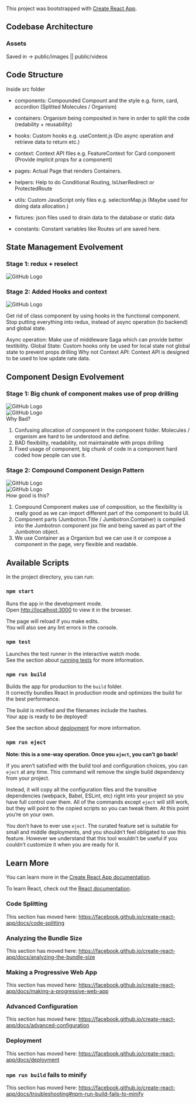 This project was bootstrapped with [Create React App](https://github.com/facebook/create-react-app).

## Codebase Architecture

### Assets

Saved in -> public/images || public/videos

## Code Structure

Inside src folder

- components: Compounded Compount and the style e.g. form, card, accordion (Splitted Molecules / Organism)

- containers: Organism being composited in here in order to split the code (redability + reusability)

- hooks: Custom hooks e.g. useContent.js (Do async operation and retrieve data to return etc.)

- context: Context API files e.g. FeatureContext for Card component (Provide implicit props for a component)

- pages: Actual Page that renders Containers.

- helpers: Help to do Conditional Routing, IsUserRedirect or ProtectedRoute

- utils: Custom JavaScript only files e.g. selectionMap.js (Maybe used for doing data allocation.)

- fixtures: json files used to drain data to the database or static data

- constants: Constant variables like Routes url are saved here.

## State Management Evolvement

### Stage 1: redux + reselect<br/>
![GitHub Logo](/public/images/markdown/stageManagement/reduxReselect.jpg)

### Stage 2: Added Hooks and context<br/>
![GitHub Logo](/public/images/markdown/stageManagement/hooksContext.jpg)

Get rid of class component by using hooks in the functional component.
Stop putting everything into redux, instead of async operation (to backend) and global state.

Async operation: Make use of middleware Saga which can provide better testibility.
Global State: Custom hooks only be used for local state not global state to prevent props drilling
Why not Context API: Context API is designed to be used to low update rate data.

## Component Design Evolvement

### Stage 1: Big chunk of component makes use of prop drilling<br/>
![GitHub Logo](/public/images/markdown/stageManagement/oldComponentDesign.jpg)<br/>
![GitHub Logo](/public/images/markdown/stageManagement/badComponent.png)<br/>
Why Bad?
1. Confusing allocation of component in the component folder. Molecules / organism are hard to be understood and define.
2. BAD flexibility, readability, not maintainable with props drilling
3. Fixed usage of component, big chunk of code in a component hard coded how people can use it.

### Stage 2: Compound Component Design Pattern
![GitHub Logo](/public/images/markdown/stageManagement/CCdp.jpg)<br/>
![GitHub Logo](/public/images/markdown/stageManagement/goodComponent.png)<br/>
How good is this?
1. Compound Component makes use of composition, so the flexibility is really good as we can import different part of the component to build UI.
2. Component parts (Jumbotron.Title / Jumbotron.Container) is compiled into the Jumbotron component jsx file and being saved as part of the Jumbotron object.
3. We use Container as a Organism but we can use it or compose a component in the page, very flexible and readable.


## Available Scripts

In the project directory, you can run:

### `npm start`

Runs the app in the development mode.<br />
Open [http://localhost:3000](http://localhost:3000) to view it in the browser.

The page will reload if you make edits.<br />
You will also see any lint errors in the console.

### `npm test`

Launches the test runner in the interactive watch mode.<br />
See the section about [running tests](https://facebook.github.io/create-react-app/docs/running-tests) for more information.

### `npm run build`

Builds the app for production to the `build` folder.<br />
It correctly bundles React in production mode and optimizes the build for the best performance.

The build is minified and the filenames include the hashes.<br />
Your app is ready to be deployed!

See the section about [deployment](https://facebook.github.io/create-react-app/docs/deployment) for more information.

### `npm run eject`

**Note: this is a one-way operation. Once you `eject`, you can’t go back!**

If you aren’t satisfied with the build tool and configuration choices, you can `eject` at any time. This command will remove the single build dependency from your project.

Instead, it will copy all the configuration files and the transitive dependencies (webpack, Babel, ESLint, etc) right into your project so you have full control over them. All of the commands except `eject` will still work, but they will point to the copied scripts so you can tweak them. At this point you’re on your own.

You don’t have to ever use `eject`. The curated feature set is suitable for small and middle deployments, and you shouldn’t feel obligated to use this feature. However we understand that this tool wouldn’t be useful if you couldn’t customize it when you are ready for it.

## Learn More

You can learn more in the [Create React App documentation](https://facebook.github.io/create-react-app/docs/getting-started).

To learn React, check out the [React documentation](https://reactjs.org/).

### Code Splitting

This section has moved here: https://facebook.github.io/create-react-app/docs/code-splitting

### Analyzing the Bundle Size

This section has moved here: https://facebook.github.io/create-react-app/docs/analyzing-the-bundle-size

### Making a Progressive Web App

This section has moved here: https://facebook.github.io/create-react-app/docs/making-a-progressive-web-app

### Advanced Configuration

This section has moved here: https://facebook.github.io/create-react-app/docs/advanced-configuration

### Deployment

This section has moved here: https://facebook.github.io/create-react-app/docs/deployment

### `npm run build` fails to minify

This section has moved here: https://facebook.github.io/create-react-app/docs/troubleshooting#npm-run-build-fails-to-minify
